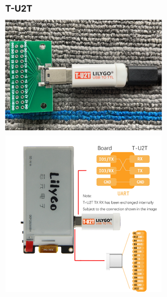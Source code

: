# T-U2T

![image](https://github.com/Xinyuan-LilyGO/T-U2T/blob/main/image/image2.jpg)

![image](https://github.com/Xinyuan-LilyGO/T-U2T/blob/main/image/image1.jpg)
